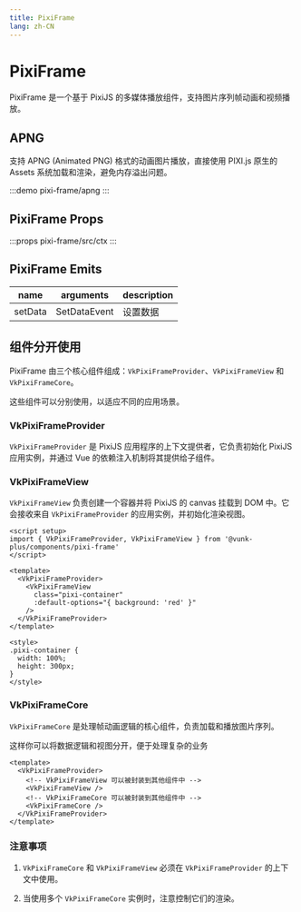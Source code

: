 ```yaml
---
title: PixiFrame
lang: zh-CN
---
```


# PixiFrame

PixiFrame 是一个基于 PixiJS 的多媒体播放组件，支持图片序列帧动画和视频播放。

<!-- ## Basic

:::demo
pixi-frame/basic
::: -->

## APNG

支持 APNG (Animated PNG) 格式的动画图片播放，直接使用 PIXI.js 原生的 Assets 系统加载和渲染，避免内存溢出问题。

:::demo
pixi-frame/apng
:::

<!-- ## Video

支持视频文件的播放，使用 PIXI.js 的视频纹理功能实现硬件加速渲染。

:::demo
pixi-frame/video
::: -->

## PixiFrame Props

:::props
pixi-frame/src/ctx
:::

## PixiFrame Emits

| name | arguments | description |
| ---- | --------- | ----------- |
| setData | SetDataEvent | 设置数据 |

## 组件分开使用

PixiFrame 由三个核心组件组成：`VkPixiFrameProvider`、`VkPixiFrameView` 和 `VkPixiFrameCore`。

这些组件可以分别使用，以适应不同的应用场景。

### VkPixiFrameProvider

`VkPixiFrameProvider` 是 PixiJS 应用程序的上下文提供者，它负责初始化 PixiJS 应用实例，并通过 Vue 的依赖注入机制将其提供给子组件。

### VkPixiFrameView

`VkPixiFrameView` 负责创建一个容器并将 PixiJS 的 canvas 挂载到 DOM 中。它会接收来自 `VkPixiFrameProvider` 的应用实例，并初始化渲染视图。

```vue
<script setup>
import { VkPixiFrameProvider, VkPixiFrameView } from '@vunk-plus/components/pixi-frame'
</script>

<template>
  <VkPixiFrameProvider>
    <VkPixiFrameView
      class="pixi-container"
      :default-options="{ background: 'red' }"
    />
  </VkPixiFrameProvider>
</template>

<style>
.pixi-container {
  width: 100%;
  height: 300px;
}
</style>
```

### VkPixiFrameCore

`VkPixiFrameCore` 是处理帧动画逻辑的核心组件，负责加载和播放图片序列。

这样你可以将数据逻辑和视图分开，便于处理复杂的业务

```vue
<template>
  <VkPixiFrameProvider>
    <!-- VkPixiFrameView 可以被封装到其他组件中 -->
    <VkPixiFrameView />
    <!-- VkPixiFrameCore 可以被封装到其他组件中 -->
    <VkPixiFrameCore />
  </VkPixiFrameProvider>
</template>
```

### 注意事项

1. `VkPixiFrameCore` 和 `VkPixiFrameView` 必须在 `VkPixiFrameProvider` 的上下文中使用。

2. 当使用多个 `VkPixiFrameCore` 实例时，注意控制它们的渲染。
